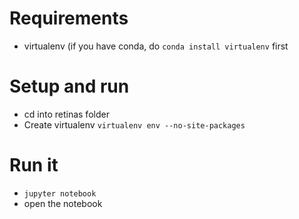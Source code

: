 # Requirements
* virtualenv (if you have conda, do `conda install virtualenv` first

# Setup and run
* cd into retinas folder
* Create virtualenv `virtualenv env --no-site-packages`


# Run it
* `jupyter notebook`
* open the notebook
